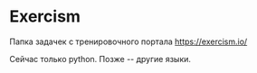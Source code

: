 # Exercism
Папка задачек с тренировочного портала https://exercism.io/

Сейчас только python. Позже -- другие языки.
